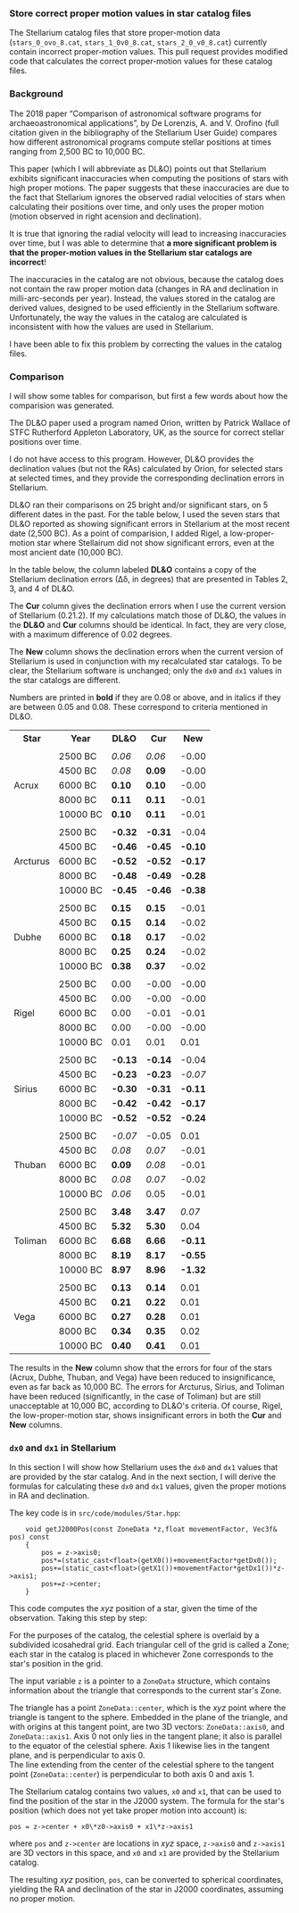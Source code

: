 
### Store correct proper motion values in star catalog files

The Stellarium catalog files that store proper-motion data (`stars_0_ovo_8.cat`, `stars_1_0v0_8.cat`, `stars_2_0_v0_8.cat`) 
currently contain incorrect proper-motion values.  This pull request provides modified code that
calculates the correct proper-motion values for these catalog files.

### Background

The 2018 paper “Comparison of astronomical software programs
for archaeoastronomical applications”, by De Lorenzis, A. and V. Orofino (full citation given in the
bibliography of the Stellarium User Guide) compares how different astronomical programs
compute stellar positions at  times ranging from 2,500 BC to 10,000 BC.  

This paper (which I will abbreviate as DL&O) 
points out that Stellarium exhibits significant inaccuracies when computing the positions of stars with
high proper motions.  The paper suggests that these inaccuracies are due to the fact that Stellarium
ignores the observed radial velocities of stars when calculating their positions over time, and only uses the
proper motion (motion observed in right acension and declination).

It is true that ignoring the radial velocity will lead to increasing inaccuracies over time, but I was able to determine
that **a more significant problem is that the proper-motion values in the Stellarium star catalogs are incorrect**!

The inaccuracies in the catalog are not obvious, because the catalog does not contain the raw proper motion data
(changes in RA and declination in milli-arc-seconds per year).  Instead, the values stored in the catalog are derived
values, designed to be used efficiently in the Stellarium software.  Unfortunately, the way the values in the
catalog are calculated is inconsistent with how the values are used in Stellarium.

I have been able to fix this problem by correcting the values in the catalog files.

### Comparison

I will show some tables for comparison, but first a few words about how the comparision
was generated.

The DL&O paper used a program named Orion, written 
by Patrick
Wallace of STFC Rutherford Appleton Laboratory, UK, as the source for correct stellar positions over time.

I do not have access to this program.  However, DL&O provides the declination values (but not the RAs) calculated
by Orion,
for selected stars at selected times, and they provide the corresponding declination errors in Stellarium.

<!--
(Ignore...)
However, the paper notes that the Cartes du Ciel program produces
hightly accurate positional values in the time frame of interest.  So I downloaded this program and
had it calculate a series of positions, using the same stars and the same dates as De Lorenzis and Orofino.
(It should be noted that in the Cartes du Ciel [source code on github](https://github.com/pchev/skychart), 
the ProperMotion procedure
has the comment, "communicated by Patrick Wallace, RAL Space, UK".)
-->

DL&O ran their comparisons on 25 bright and/or significant stars, on 5 different dates in the past.
For the table below, I used the seven stars that DL&O reported as showing significant errors in Stellarium
at the most recent date (2,500 BC).
As a point of comparision, I added Rigel, a low-proper-motion star where Stellairum did not show significant errors, 
even at the most ancient date (10,000 BC).

In the table below, the column labeled **DL&O** contains a copy of the Stellarium
declination errors (∆δ, in degrees)
that are presented in Tables 2, 3, and 4 of DL&O.  

The **Cur** column gives
the declination errors when I use the current version of Stellarium (0.21.2).  If my calculations match those
of DL&O, the values in the **DL&O** and **Cur** columns should be identical.  In fact, they are very close, with a
maximum difference of 0.02 degrees.

The **New** column shows the declination errors when the current version of Stellarium is used in conjunction with
my recalculated star catalogs.  To be clear, the Stellarium software is unchanged; only the `dx0` and `dx1` values in
the star catalogs are different.  

Numbers are printed in **bold** if they are 0.08 or above, and in italics if they are between 0.05 and 0.08.  These 
correspond to criteria mentioned in DL&O. 


<table>
  <tr>
    <th>Star</th>
    <th>Year</th>
    <th>DL&O</th>
    <th>Cur</th>
    <th>New</th>
  </tr>
  <tr><td colspan="5"></td></tr>
  <tr>
    <td rowspan="5">Acrux</td>
    <td>2500 BC</td>
    <td><i>0.06</i></td>
    <td><i>0.06</i></td>
    <td>-0.00</td>
  </tr>
  <tr>
    <td>4500 BC</td>
    <td><i>0.08</i></td>
    <td><b>0.09</b></td>
    <td>-0.00</td>
  </tr>
  <tr>
    <td>6000 BC</td>
    <td><b>0.10</b></td>
    <td><b>0.10</b></td>
    <td>-0.00</td>
  </tr>
  <tr>
    <td>8000 BC</td>
    <td><b>0.11</b></td>
    <td><b>0.11</b></td>
    <td>-0.01</td>
  </tr>
  <tr>
    <td>10000 BC</td>
    <td><b>0.10</b></td>
    <td><b>0.11</b></td>
    <td>-0.01</td>
  </tr>
  <tr><td colspan="5"></td></tr>
  <tr>
    <td rowspan="5">Arcturus</td>
    <td>2500 BC</td>
    <td><b>-0.32</b></td>
    <td><b>-0.31</b></td>
    <td>-0.04</td>
  </tr>
  <tr>
    <td>4500 BC</td>
    <td><b>-0.46</b></td>
    <td><b>-0.45</b></td>
    <td><b>-0.10</b></td>
  </tr>
  <tr>
    <td>6000 BC</td>
    <td><b>-0.52</b></td>
    <td><b>-0.52</b></td>
    <td><b>-0.17</b></td>
  </tr>
  <tr>
    <td>8000 BC</td>
    <td><b>-0.48</b></td>
    <td><b>-0.49</b></td>
    <td><b>-0.28</b></td>
  </tr>
  <tr>
    <td>10000 BC</td>
    <td><b>-0.45</b></td>
    <td><b>-0.46</b></td>
    <td><b>-0.38</b></td>
  </tr>
  <tr><td colspan="5"></td></tr>
  <tr>
    <td rowspan="5">Dubhe</td>
    <td>2500 BC</td>
    <td><b>0.15</b></td>
    <td><b>0.15</b></td>
    <td>-0.01</td>
  </tr>
  <tr>
    <td>4500 BC</td>
    <td><b>0.15</b></td>
    <td><b>0.14</b></td>
    <td>-0.02</td>
  </tr>
  <tr>
    <td>6000 BC</td>
    <td><b>0.18</b></td>
    <td><b>0.17</b></td>
    <td>-0.02</td>
  </tr>
  <tr>
    <td>8000 BC</td>
    <td><b>0.25</b></td>
    <td><b>0.24</b></td>
    <td>-0.02</td>
  </tr>
  <tr>
    <td>10000 BC</td>
    <td><b>0.38</b></td>
    <td><b>0.37</b></td>
    <td>-0.02</td>
  </tr>
  <tr><td colspan="5"></td></tr>
  <tr>
    <td rowspan="5">Rigel</td>
    <td>2500 BC</td>
    <td>0.00</td>
    <td>-0.00</td>
    <td>-0.00</td>
  </tr>
  <tr>
    <td>4500 BC</td>
    <td>0.00</td>
    <td>-0.00</td>
    <td>-0.00</td>
  </tr>
  <tr>
    <td>6000 BC</td>
    <td>0.00</td>
    <td>-0.01</td>
    <td>-0.01</td>
  </tr>
  <tr>
    <td>8000 BC</td>
    <td>0.00</td>
    <td>-0.00</td>
    <td>-0.00</td>
  </tr>
  <tr>
    <td>10000 BC</td>
    <td>0.01</td>
    <td>0.01</td>
    <td>0.01</td>
  </tr>
  <tr><td colspan="5"></td></tr>
  <tr>
    <td rowspan="5">Sirius</td>
    <td>2500 BC</td>
    <td><b>-0.13</b></td>
    <td><b>-0.14</b></td>
    <td>-0.04</td>
  </tr>
  <tr>
    <td>4500 BC</td>
    <td><b>-0.23</b></td>
    <td><b>-0.23</b></td>
    <td><i>-0.07</i></td>
  </tr>
  <tr>
    <td>6000 BC</td>
    <td><b>-0.30</b></td>
    <td><b>-0.31</b></td>
    <td><b>-0.11</b></td>
  </tr>
  <tr>
    <td>8000 BC</td>
    <td><b>-0.42</b></td>
    <td><b>-0.42</b></td>
    <td><b>-0.17</b></td>
  </tr>
  <tr>
    <td>10000 BC</td>
    <td><b>-0.52</b></td>
    <td><b>-0.52</b></td>
    <td><b>-0.24</b></td>
  </tr>
  <tr><td colspan="5"></td></tr>
  <tr>
    <td rowspan="5">Thuban</td>
    <td>2500 BC</td>
    <td><i>-0.07</i></td>
    <td>-0.05</td>
    <td>0.01</td>
  </tr>
  <tr>
    <td>4500 BC</td>
    <td><i>0.08</i></td>
    <td><i>0.07</i></td>
    <td>-0.01</td>
  </tr>
  <tr>
    <td>6000 BC</td>
    <td><b>0.09</b></td>
    <td><i>0.08</i></td>
    <td>-0.01</td>
  </tr>
  <tr>
    <td>8000 BC</td>
    <td><i>0.08</i></td>
    <td><i>0.07</i></td>
    <td>-0.02</td>
  </tr>
  <tr>
    <td>10000 BC</td>
    <td><i>0.06</i></td>
    <td>0.05</td>
    <td>-0.01</td>
  </tr>
  <tr><td colspan="5"></td></tr>
  <tr>
    <td rowspan="5">Toliman</td>
    <td>2500 BC</td>
    <td><b>3.48</b></td>
    <td><b>3.47</b></td>
    <td><i>0.07</i></td>
  </tr>
  <tr>
    <td>4500 BC</td>
    <td><b>5.32</b></td>
    <td><b>5.30</b></td>
    <td>0.04</td>
  </tr>
  <tr>
    <td>6000 BC</td>
    <td><b>6.68</b></td>
    <td><b>6.66</b></td>
    <td><b>-0.11</b></td>
  </tr>
  <tr>
    <td>8000 BC</td>
    <td><b>8.19</b></td>
    <td><b>8.17</b></td>
    <td><b>-0.55</b></td>
  </tr>
  <tr>
    <td>10000 BC</td>
    <td><b>8.97</b></td>
    <td><b>8.96</b></td>
    <td><b>-1.32</b></td>
  </tr>
  <tr><td colspan="5"></td></tr>
  <tr>
    <td rowspan="5">Vega</td>
    <td>2500 BC</td>
    <td><b>0.13</b></td>
    <td><b>0.14</b></td>
    <td>0.01</td>
  </tr>
  <tr>
    <td>4500 BC</td>
    <td><b>0.21</b></td>
    <td><b>0.22</b></td>
    <td>0.01</td>
  </tr>
  <tr>
    <td>6000 BC</td>
    <td><b>0.27</b></td>
    <td><b>0.28</b></td>
    <td>0.01</td>
  </tr>
  <tr>
    <td>8000 BC</td>
    <td><b>0.34</b></td>
    <td><b>0.35</b></td>
    <td>0.02</td>
  </tr>
  <tr>
    <td>10000 BC</td>
    <td><b>0.40</b></td>
    <td><b>0.41</b></td>
    <td>0.01</td>
  </tr>
</table>

The results in the **New** column show that the errors for four of the stars (Acrux, Dubhe, Thuban, and Vega)
have been reduced to insignificance, even as far back as 10,000 BC.
The errors for Arcturus, Sirius, and Toliman have
been reduced (significantly, in the case of Toliman) but are still unacceptable at
10,000 BC, according to DL&O's criteria.
Of course, Rigel, the low-proper-motion star, shows insignificant errors in both the **Cur** and **New**
columns.

### `dx0` and `dx1` in Stellarium

In this section I will show how Stellarium uses the `dx0` and `dx1` values that are provided by the star
catalog.  And in the next section, I will derive the formulas for calculating these `dx0` and `dx1`
values, given
the proper motions in RA and declination.

The key code is in `src/code/modules/Star.hpp`:
```
	void getJ2000Pos(const ZoneData *z,float movementFactor, Vec3f& pos) const
	{
		pos = z->axis0;
		pos*=(static_cast<float>(getX0())+movementFactor*getDx0());
		pos+=(static_cast<float>(getX1())+movementFactor*getDx1())*z->axis1;
		pos+=z->center;
	}
```

This code computes the _xyz_ position of a star, given the time of the observation.
Taking this step by step:

For the purposes of the catalog, the celestial sphere is overlaid by a subdivided icosahedral grid.
Each triangular cell of the grid is called a Zone; each star in the catalog is placed in whichever Zone
corresponds
to the star's position in the grid.

The input variable `z` is a pointer to a `ZoneData` structure, which
contains information about the triangle that corresponds to the 
current star's Zone.

The triangle has a point `ZoneData::center`, which is the _xyz_ point where the triangle is tangent to the
sphere.  Embedded in the plane of the triangle, and with origins at this tangent point, are two
3D vectors: `ZoneData::axis0`, and `ZoneData::axis1`.  Axis 0 not only lies in the tangent plane;
it also is parallel to the equator of the celestial
sphere.  Axis 1 likewise lies in the tangent plane, and is perpendicular to axis 0.  
The line extending from the center of the celestial
sphere to the tangent point (`ZoneData::center`) is perpendicular to both axis 0 and axis 1.

The Stellarium catalog contains two values, `x0` and `x1`, that can be used to find the position of the
star in the J2000 system.  The formula for the star's position (which does not yet take proper motion
into account) is:

`pos = z->center + x0\*z0->axis0 + x1\*z->axis1`

where `pos` and `z->center` are locations in _xyz_ space, `z->axis0` and `z->axis1` are 3D vectors in this space,
and `x0` and `x1` are provided by the Stellarium catalog.

The resulting _xyz_ position, `pos`, can be converted to spherical coordinates, yielding the
RA and declination of the star in J2000 coordinates, assuming
no proper motion.

